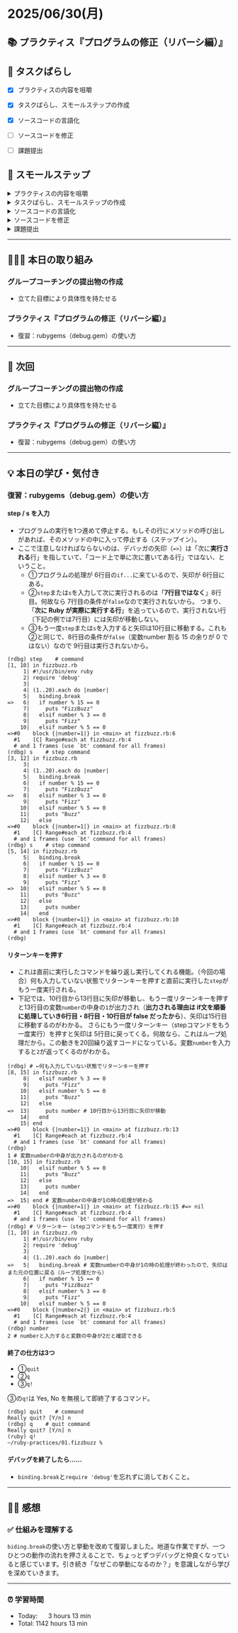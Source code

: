 # 2025/06/30(月)
## 📚 プラクティス『プログラムの修正（リバーシ編）』


## 🧩 タスクばらし
- [x] プラクティスの内容を咀嚼
- [x] タスクばらし、スモールステップの作成
- [x] ソースコードの言語化
- [ ] ソースコードを修正
- [ ] 課題提出


## 🐾 スモールステップ
<details><summary>プラクティスの内容を咀嚼</summary>

- [x] プラクティスの内容を咀嚼
</details>

<details><summary>タスクばらし、スモールステップの作成</summary>

- [x] タスクばらし、スモールステップの作成
</details>

<details><summary>ソースコードの言語化</summary>

- [x] ソースコードの言語化 **※①から順に行う**
  - [x] ① reversi_methods_test.rb
  - [x] ② reversi.rb
  - [x] ③ reversi_methods.rb
  - [x] ④ position.rb


</details>

<details><summary>ソースコードを修正</summary>

- [ ] ソースコードを修正
  - test_cannot_put_stone
    - [ ] 修正
  - test_finished_of_quickest_win_board
    - [ ] 修正
  - test_put_stone
    - [ ] 修正
  - test_turn
    - [ ] 修正
  - test_finished_of_full_board
    - [ ] 修正

</details>

<details><summary>課題提出</summary>

- [ ] 修正したソースコードを Pull Request としてアップ
- [ ] Pull Request としてアップした URL とテストコードの実行結果を提出
</details>


---


## 🧑🏻‍💻 本日の取り組み
### グループコーチングの提出物の作成
- 立てた目標により具体性を持たせる

### プラクティス『プログラムの修正（リバーシ編）』
- 復習：rubygems（debug.gem）の使い方


---


## 🎯 次回
### グループコーチングの提出物の作成
- 立てた目標により具体性を持たせる

### プラクティス『プログラムの修正（リバーシ編）』
- 復習：rubygems（debug.gem）の使い方
    

---


## 💡 本日の学び・気付き
### 復習：rubygems（debug.gem）の使い方
#### step / s を入力
- プログラムの実行を1つ進めて停止する。もしその行にメソッドの呼び出しがあれば、そのメソッドの中に入って停止する（ステップイン）。
- ここで注意しなければならないのは、デバッガの矢印（`=>`）は「次に**実行される**行」を指していて、「コード上で単に次に書いてある行」ではない、ということ。
  - ①プログラムの処理が 6行目の`if...`に来ているので、矢印が 6行目にある。
  - ②`step`または`s`を入力して次に実行されるのは「**7行目ではなく**」8行目。何故なら 7行目の条件が`false`なので実行されないから。
つまり、「**次に Ruby が実際に実行する行**」を追っているので、実行されない行（下記の例では7行目）には矢印が移動しない。
  - ③もう一度`step`または`s`を入力すると矢印は10行目に移動する。これも②と同じで、8行目の条件が`false`（変数number 割る 15 の余りが 0 ではない）なので 9行目は実行されないから。
```shell
(rdbg) step    # command
[1, 10] in fizzbuzz.rb
     1| #!/usr/bin/env ruby
     2| require 'debug'
     3| 
     4| (1..20).each do |number|
     5|   binding.break
=>   6|   if number % 15 == 0
     7|     puts "FizzBuzz"
     8|   elsif number % 3 == 0
     9|     puts "Fizz"
    10|   elsif number % 5 == 0
=>#0	block {|number=1|} in <main> at fizzbuzz.rb:6
  #1	[C] Range#each at fizzbuzz.rb:4
  # and 1 frames (use `bt' command for all frames)
(rdbg) s    # step command
[3, 12] in fizzbuzz.rb
     3| 
     4| (1..20).each do |number|
     5|   binding.break
     6|   if number % 15 == 0
     7|     puts "FizzBuzz"
=>   8|   elsif number % 3 == 0
     9|     puts "Fizz"
    10|   elsif number % 5 == 0
    11|     puts "Buzz"
    12|   else
=>#0	block {|number=1|} in <main> at fizzbuzz.rb:8
  #1	[C] Range#each at fizzbuzz.rb:4
  # and 1 frames (use `bt' command for all frames)
(rdbg) s    # step command
[5, 14] in fizzbuzz.rb
     5|   binding.break
     6|   if number % 15 == 0
     7|     puts "FizzBuzz"
     8|   elsif number % 3 == 0
     9|     puts "Fizz"
=>  10|   elsif number % 5 == 0
    11|     puts "Buzz"
    12|   else
    13|     puts number
    14|   end
=>#0	block {|number=1|} in <main> at fizzbuzz.rb:10
  #1	[C] Range#each at fizzbuzz.rb:4
  # and 1 frames (use `bt' command for all frames)
(rdbg) 
```
#### リターンキーを押す
- これは直前に実行したコマンドを繰り返し実行してくれる機能。（今回の場合）何も入力していない状態でリターンキーを押すと直前に実行した`step`がもう一度実行される。
- 下記では、10行目から13行目に矢印が移動し、もう一度リターンキーを押すと13行目の変数`number`の中身の`1`が出力され（**出力される理由は if文を順番に処理していき6行目・8行目・10行目が false だったから**）、矢印は15行目に移動するのがわかる。
さらにもう一度リターンキー（stepコマンドをもう一度実行）を押すと矢印は 5行目に戻ってくる。何故なら、これはループ処理だから。この動きを20回繰り返すコードになっている。変数`number`を入力すると`2`が返ってくるのがわかる。
```shell
(rdbg) # ←何も入力していない状態でリターンキーを押す
[8, 15] in fizzbuzz.rb
     8|   elsif number % 3 == 0
     9|     puts "Fizz"
    10|   elsif number % 5 == 0
    11|     puts "Buzz"
    12|   else
=>  13|     puts number # 10行目から13行目に矢印が移動
    14|   end
    15| end
=>#0	block {|number=1|} in <main> at fizzbuzz.rb:13
  #1	[C] Range#each at fizzbuzz.rb:4
  # and 1 frames (use `bt' command for all frames)
(rdbg) 
1 # 変数numberの中身が出力されるのがわかる
[10, 15] in fizzbuzz.rb
    10|   elsif number % 5 == 0
    11|     puts "Buzz"
    12|   else
    13|     puts number
    14|   end
=>  15| end # 変数numberの中身が1の時の処理が終わる
=>#0	block {|number=1|} in <main> at fizzbuzz.rb:15 #=> nil
  #1	[C] Range#each at fizzbuzz.rb:4
  # and 1 frames (use `bt' command for all frames)
(rdbg) # リターンキー（stepコマンドをもう一度実行）を押す
[1, 10] in fizzbuzz.rb
     1| #!/usr/bin/env ruby
     2| require 'debug'
     3| 
     4| (1..20).each do |number|
=>   5|   binding.break # 変数numberの中身が1の時の処理が終わったので、矢印はまた元の位置に戻る（ループ処理だから）
     6|   if number % 15 == 0
     7|     puts "FizzBuzz"
     8|   elsif number % 3 == 0
     9|     puts "Fizz"
    10|   elsif number % 5 == 0
=>#0	block {|number=2|} in <main> at fizzbuzz.rb:5
  #1	[C] Range#each at fizzbuzz.rb:4
  # and 1 frames (use `bt' command for all frames)
(rdbg) number
2 # numberと入力すると変数の中身が2だと確認できる
```
#### 終了の仕方は3つ
- ①`quit`
- ②`q`
- ③`q!`

③の`q!`は Yes, No を無視して即終了するコマンド。
```shell
(rdbg) quit    # command
Really quit? [Y/n] n
(rdbg) q    # quit command
Really quit? [Y/n] n
(ruby) q!
~/ruby-practices/01.fizzbuzz %
```
#### デバッグを終了したら......
- `binding.break`と`require 'debug'`を忘れずに消しておくこと。

---


## ✍🏻 感想
### ✅ 仕組みを理解する
`biding.break`の使い方と挙動を改めて復習しました。地道な作業ですが、一つひとつの動作の流れを押さえることで、ちょっとずつデバッグと仲良くなっていると感じています。引き続き「なぜこの挙動になるのか？」を意識しながら学びを深めていきます。


---


### ⏰ 学習時間
- Today:&nbsp;&nbsp;&nbsp;&nbsp;&nbsp; 3 hours 13 min
- Total: 1142 hours 13 min
